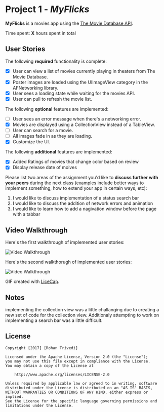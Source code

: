 # Project 1 - *MyFlicks*

**MyFlicks** is a movies app using the [The Movie Database API](http://docs.themoviedb.apiary.io/#).

Time spent: **X** hours spent in total

## User Stories

The following **required** functionality is complete:

- [X] User can view a list of movies currently playing in theaters from The Movie Database.
- [X] Poster images are loaded using the UIImageView category in the AFNetworking library.
- [X] User sees a loading state while waiting for the movies API.
- [X] User can pull to refresh the movie list.

The following **optional** features are implemented:

- [ ] User sees an error message when there's a networking error.
- [X] Movies are displayed using a CollectionView instead of a TableView.
- [ ] User can search for a movie.
- [ ] All images fade in as they are loading.
- [X] Customize the UI.

The following **additional** features are implemented:

- [X] Added Ratings of movies that change color based on review
- [X] Display release date of moives

Please list two areas of the assignment you'd like to **discuss further with your peers** during the next class (examples include better ways to implement something, how to extend your app in certain ways, etc):

1. I would like to discuss implementation of a status search bar
2. I would like to discuss the addition of network errors and animation
3. I would like to learn how to add a nagivation window before the page with a tabbar

## Video Walkthrough 

Here's the first walkthrough of implemented user stories:

<img src='http://i.imgur.com/0JMkbHZ.gif' title='Video Walkthrough' width='' alt='Video Walkthrough' />

Here's the second walkthorugh of implemented user stories:

<img src='http://imgur.com/kp21jvy.gif' title = 'Video Walkthrough 2' width='' alt='Video Walkthrough' />

GIF created with [LiceCap](http://www.cockos.com/licecap/).

## Notes

implementing the collection view was a little challanging due to creating a new set of code for the collection view. Additionaly attempting to work on implementing a search bar was a little difficult.

## License

    Copyright [2017] [Rohan Trivedi]

    Licensed under the Apache License, Version 2.0 (the "License");
    you may not use this file except in compliance with the License.
    You may obtain a copy of the License at

        http://www.apache.org/licenses/LICENSE-2.0

    Unless required by applicable law or agreed to in writing, software
    distributed under the License is distributed on an "AS IS" BASIS,
    WITHOUT WARRANTIES OR CONDITIONS OF ANY KIND, either express or implied.
    See the License for the specific language governing permissions and
    limitations under the License.
